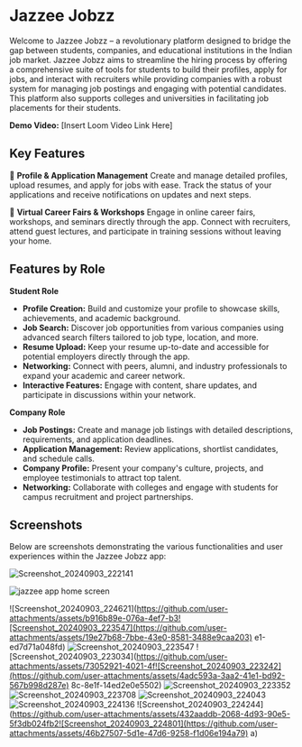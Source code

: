 # Jazzee Jobzz

Welcome to Jazzee Jobzz – a revolutionary platform designed to bridge the gap between students, companies, and educational institutions in the Indian job market. Jazzee Jobzz aims to streamline the hiring process by offering a comprehensive suite of tools for students to build their profiles, apply for jobs, and interact with recruiters while providing companies with a robust system for managing job postings and engaging with potential candidates. This platform also supports colleges and universities in facilitating job placements for their students.

**Demo Video:** [Insert Loom Video Link Here]

## Key Features

📝 **Profile & Application Management**
Create and manage detailed profiles, upload resumes, and apply for jobs with ease. Track the status of your applications and receive notifications on updates and next steps.

🎥 **Virtual Career Fairs & Workshops**
Engage in online career fairs, workshops, and seminars directly through the app. Connect with recruiters, attend guest lectures, and participate in training sessions without leaving your home.

## Features by Role

**Student Role**
- **Profile Creation:** Build and customize your profile to showcase skills, achievements, and academic background.
- **Job Search:** Discover job opportunities from various companies using advanced search filters tailored to job type, location, and more.
- **Resume Upload:** Keep your resume up-to-date and accessible for potential employers directly through the app.
- **Networking:** Connect with peers, alumni, and industry professionals to expand your academic and career network.
- **Interactive Features:** Engage with content, share updates, and participate in discussions within your network.

**Company Role**
- **Job Postings:** Create and manage job listings with detailed descriptions, requirements, and application deadlines.
- **Application Management:** Review applications, shortlist candidates, and schedule calls.
- **Company Profile:** Present your company's culture, projects, and employee testimonials to attract top talent.
- **Networking:** Collaborate with colleges and engage with students for campus recruitment and project partnerships.

## Screenshots
Below are screenshots demonstrating the various functionalities and user experiences within the Jazzee Jobzz app:


![Screenshot_20240903_222141](https://github.com/user-attachments/assets/f9e582ab-2e90-4339-a2bc-0025c80974fe)


![jazzee app home screen](https://github.com/user-attachments/assets/d572922f-e607-4b16-8f29-52fe3cae553b)

![Screenshot_20240903_224621](https://github.com/user-attachments/assets/b916b89e-076a-4ef7-b3![Screenshot_20240903_223547](https://github.com/user-attachments/assets/19e27b68-7bbe-43e0-8581-3488e9caa203)
e1-ed7d71a048fd)
![Screenshot_20240903_223547](https://github.com/user-attachments/assets/0416d0dc-48cc-4cb0-b931-242196a9adec)
![Screenshot_20240903_223034](https://github.com/user-attachments/assets/73052921-4021-4f![Screenshot_20240903_223242](https://github.com/user-attachments/assets/4adc593a-3aa2-41e1-bd92-567b998d287e)
8c-8e1f-14ed2e0e5502)
![Screenshot_20240903_223352](https://github.com/user-attachments/assets/1f139910-0d5e-480d-920b-4723db82511f)
![Screenshot_20240903_223708](https://github.com/user-attachments/assets/73286cd9-160f-4156-b190-59c76a006757)
![Screenshot_20240903_224043](https://github.com/user-attachments/assets/663af794-ffab-4fa5-b98f-77a6d1952ad5)
![Screenshot_20240903_224136](https://github.com/user-attachments/assets/680cd334-c832-4491-ba4f-cb2d08779890)
![Screenshot_20240903_224244](https://github.com/user-attachments/assets/432aaddb-2068-4d93-90e5-5f3db024fb2![Screenshot_20240903_224801](https://github.com/user-attachments/assets/46b27507-5d1e-47d6-9258-f1d06e194a79)
a)
